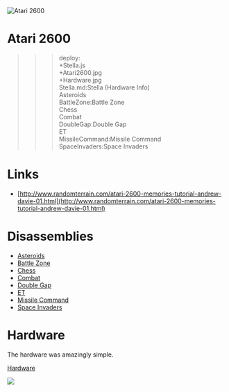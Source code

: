 ![Atari 2600](Atari2600.jpg)

# Atari 2600

>>> deploy:<br>
>>>   +Stella.js<br>
>>>   +Atari2600.jpg<br>
>>>   +Hardware.jpg<br>
>>>   Stella.md:Stella (Hardware Info)<br>
>>>   Asteroids<br>
>>>   BattleZone:Battle Zone<br>
>>>   Chess<br>
>>>   Combat<br>
>>>   DoubleGap:Double Gap<br>
>>>   ET<br>
>>>   MissileCommand:Missile Command<br>
>>>   SpaceInvaders:Space Invaders<br>

# Links
  * [http://www.randomterrain.com/atari-2600-memories-tutorial-andrew-davie-01.html](http://www.randomterrain.com/atari-2600-memories-tutorial-andrew-davie-01.html)

# Disassemblies

  * [Asteroids](Asteroids)
  * [Battle Zone](BattleZone)
  * [Chess](Chess)
  * [Combat](Combat)
  * [Double Gap](DoubleGap)
  * [ET](ET)
  * [Missile Command](MissileCommand)
  * [Space Invaders](SpaceInvaders)

# Hardware

The hardware was amazingly simple.

[Hardware](Stella.md)

![](Hardware.jpg)
